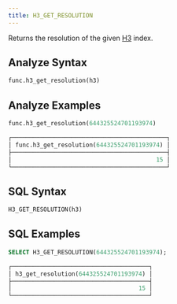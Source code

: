 ```yaml
---
title: H3_GET_RESOLUTION
---
```


Returns the resolution of the given [H3](https://eng.uber.com/h3/) index. 

## Analyze Syntax

```python
func.h3_get_resolution(h3)
```

## Analyze Examples

```python
func.h3_get_resolution(644325524701193974)

┌────────────────────────────────────────────┐
│ func.h3_get_resolution(644325524701193974) │
├────────────────────────────────────────────┤
│                                         15 │
└────────────────────────────────────────────┘
```

## SQL Syntax

```sql
H3_GET_RESOLUTION(h3)
```

## SQL Examples

```sql
SELECT H3_GET_RESOLUTION(644325524701193974);

┌───────────────────────────────────────┐
│ h3_get_resolution(644325524701193974) │
├───────────────────────────────────────┤
│                                    15 │
└───────────────────────────────────────┘
```